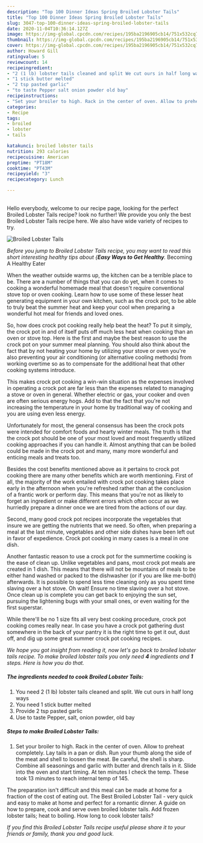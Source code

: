 ```yaml
---
description: "Top 100 Dinner Ideas Spring Broiled Lobster Tails"
title: "Top 100 Dinner Ideas Spring Broiled Lobster Tails"
slug: 3047-top-100-dinner-ideas-spring-broiled-lobster-tails
date: 2020-11-04T10:36:14.127Z
image: https://img-global.cpcdn.com/recipes/195ba2196905cb14/751x532cq70/broiled-lobster-tails-recipe-main-photo.jpg
thumbnail: https://img-global.cpcdn.com/recipes/195ba2196905cb14/751x532cq70/broiled-lobster-tails-recipe-main-photo.jpg
cover: https://img-global.cpcdn.com/recipes/195ba2196905cb14/751x532cq70/broiled-lobster-tails-recipe-main-photo.jpg
author: Howard Gill
ratingvalue: 5
reviewcount: 14
recipeingredient:
- "2 (1 lb) lobster tails cleaned and split We cut ours in half long ways"
- "1 stick butter melted"
- "2 tsp pasted garlic"
- "to taste Pepper salt onion powder old bay"
recipeinstructions:
- "Set your broiler to high. Rack in the center of oven. Allow to preheat completely. Lay tails in a pan or dish. Run your thumb along the side of the meat and shell to loosen the meat. Be careful, the shell is sharp. Combine all seasonings and garlic with butter and drench tails in it. Slide into the oven and start timing. At ten minutes I check the temp. These took 13 minutes to reach internal temp of 145."
categories:
- Recipe
tags:
- broiled
- lobster
- tails

katakunci: broiled lobster tails 
nutrition: 293 calories
recipecuisine: American
preptime: "PT18M"
cooktime: "PT43M"
recipeyield: "3"
recipecategory: Lunch

---
```

<br>
Hello everybody, welcome to our recipe page, looking for the perfect Broiled Lobster Tails recipe? look no further! We provide you only the best Broiled Lobster Tails recipe here. We also have wide variety of recipes to try.
<br>


![Broiled Lobster Tails](https://img-global.cpcdn.com/recipes/195ba2196905cb14/751x532cq70/broiled-lobster-tails-recipe-main-photo.jpg)

<i>Before you jump to Broiled Lobster Tails recipe, you may want to read this short interesting healthy tips about {<strong>Easy Ways to Get Healthy</strong>.</i>
Becoming A Healthy Eater


When the weather outside warms up, the kitchen can be a terrible place to be. There are a number of things that you can do yet, when it comes to cooking a wonderful homemade meal that doesn't require conventional stove top or oven cooking. Learn how to use some of these lesser heat generating equipment in your own kitchen, such as the crock pot, to be able to truly beat the summer heat and keep your cool when preparing a wonderful hot meal for friends and loved ones.

So, how does crock pot cooking really help beat the heat? To put it simply, the crock pot in and of itself puts off much less heat when cooking than an oven or stove top. Here is the first and maybe the best reason to use the crock pot on your summer meal planning. You should also think about the fact that by not heating your home by utilizing your stove or oven you're also preventing your air conditioning (or alternative cooling methods) from working overtime so as to compensate for the additional heat that other cooking systems introduce.

This makes crock pot cooking a win-win situation as the expenses involved in operating a crock pot are far less than the expenses related to managing a stove or oven in general. Whether electric or gas, your cooker and oven are often serious energy hogs. Add to that the fact that you're not increasing the temperature in your home by traditional way of cooking and you are using even less energy.

Unfortunately for most, the general consensus has been the crock pots were intended for comfort foods and hearty winter meals.  The truth is that the crock pot should be one of your most loved and most frequently utilized cooking approaches if you can handle it.  Almost anything that can be boiled could be made in the crock pot and many, many more wonderful and enticing meals and treats too.



Besides the cost benefits mentioned above as it pertains to crock pot cooking there are many other benefits which are worth mentioning. First of all, the majority of the work entailed with crock pot cooking takes place early in the afternoon when you're refreshed rather than at the conclusion of a frantic work or perform day. This means that you're not as likely to forget an ingredient or make different errors which often occur as we hurriedly prepare a dinner once we are tired from the actions of our day.

Second, many good crock pot recipes incorporate the vegetables that insure we are getting the nutrients that we need. So often, when preparing a meal at the last minute, vegetables and other side dishes have been left out in favor of expedience. Crock pot cooking in many cases is a meal in one dish.

Another fantastic reason to use a crock pot for the summertime cooking is the ease of clean up.  Unlike vegetables and pans, most crock pot meals are created in 1 dish. This means that there will not be mountains of meals to be either hand washed or packed to the dishwasher (or if you are like me-both) afterwards. It is possible to spend less time cleaning only as you spent time slaving over a hot stove. Oh wait! Ensure no time slaving over a hot stove. Once clean up is complete you can get back to enjoying the sun set, pursuing the lightening bugs with your small ones, or even waiting for the first superstar.

While there'll be no 1 size fits all very best cooking procedure, crock pot cooking comes really near. In case you have a crock pot gathering dust somewhere in the back of your pantry it is the right time to get it out, dust off, and dig up some great summer crock pot cooking recipes.


<i>We hope you got insight from reading it, now let's go back to broiled lobster tails recipe. To make broiled lobster tails you only need <strong>4</strong> ingredients and <strong>1</strong> steps. Here is how you do that.
</i>

##### The ingredients needed to cook Broiled Lobster Tails:

1. You need 2 (1 lb) lobster tails cleaned and split. We cut ours in half long ways
1. You need 1 stick butter melted
1. Provide 2 tsp pasted garlic
1. Use to taste Pepper, salt, onion powder, old bay


##### Steps to make Broiled Lobster Tails:

1. Set your broiler to high. Rack in the center of oven. Allow to preheat completely. Lay tails in a pan or dish. Run your thumb along the side of the meat and shell to loosen the meat. Be careful, the shell is sharp. Combine all seasonings and garlic with butter and drench tails in it. Slide into the oven and start timing. At ten minutes I check the temp. These took 13 minutes to reach internal temp of 145.


The preparation isn&#39;t difficult and this meal can be made at home for a fraction of the cost of eating out. The Best Broiled Lobster Tail - very quick and easy to make at home and perfect for a romantic dinner. A guide on how to prepare, cook and serve oven broiled lobster tails. Add frozen lobster tails; heat to boiling. How long to cook lobster tails? 

<i>If you find this Broiled Lobster Tails recipe useful please share it to your friends or family, thank you and good luck.</i>
